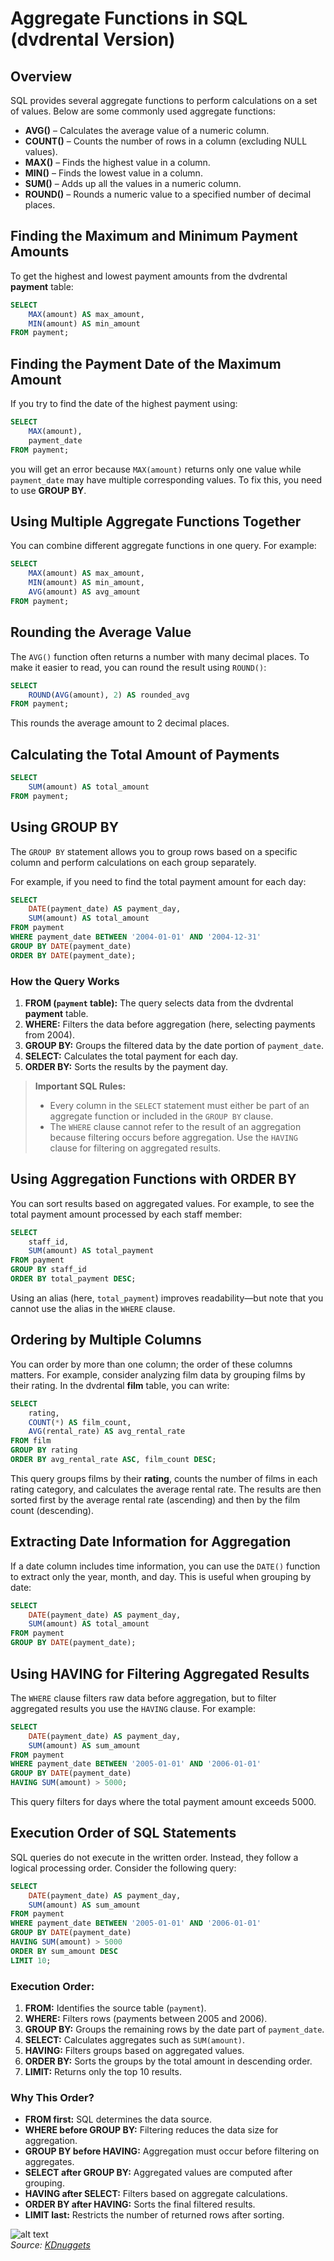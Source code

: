 # Aggregate Functions in SQL (dvdrental Version)

## Overview
SQL provides several aggregate functions to perform calculations on a set of values. Below are some commonly used aggregate functions:

- **AVG()** – Calculates the average value of a numeric column.
- **COUNT()** – Counts the number of rows in a column (excluding NULL values).
- **MAX()** – Finds the highest value in a column.
- **MIN()** – Finds the lowest value in a column.
- **SUM()** – Adds up all the values in a numeric column.
- **ROUND()** – Rounds a numeric value to a specified number of decimal places.

## Finding the Maximum and Minimum Payment Amounts

To get the highest and lowest payment amounts from the dvdrental **payment** table:

```sql
SELECT
    MAX(amount) AS max_amount,
    MIN(amount) AS min_amount
FROM payment;
```

## Finding the Payment Date of the Maximum Amount

If you try to find the date of the highest payment using:

```sql
SELECT
    MAX(amount),
    payment_date
FROM payment;
```

you will get an error because `MAX(amount)` returns only one value while `payment_date` may have multiple corresponding values. To fix this, you need to use **GROUP BY**.

## Using Multiple Aggregate Functions Together

You can combine different aggregate functions in one query. For example:

```sql
SELECT
    MAX(amount) AS max_amount,
    MIN(amount) AS min_amount,
    AVG(amount) AS avg_amount
FROM payment;
```

## Rounding the Average Value

The `AVG()` function often returns a number with many decimal places. To make it easier to read, you can round the result using `ROUND()`:

```sql
SELECT
    ROUND(AVG(amount), 2) AS rounded_avg
FROM payment;
```

This rounds the average amount to 2 decimal places.

## Calculating the Total Amount of Payments

```sql
SELECT
    SUM(amount) AS total_amount
FROM payment;
```

## Using GROUP BY

The `GROUP BY` statement allows you to group rows based on a specific column and perform calculations on each group separately.

For example, if you need to find the total payment amount for each day:

```sql
SELECT
    DATE(payment_date) AS payment_day,
    SUM(amount) AS total_amount
FROM payment
WHERE payment_date BETWEEN '2004-01-01' AND '2004-12-31'
GROUP BY DATE(payment_date)
ORDER BY DATE(payment_date);
```

### How the Query Works

1. **FROM (`payment` table):** The query selects data from the dvdrental **payment** table.
2. **WHERE:** Filters the data before aggregation (here, selecting payments from 2004).
3. **GROUP BY:** Groups the filtered data by the date portion of `payment_date`.
4. **SELECT:** Calculates the total payment for each day.
5. **ORDER BY:** Sorts the results by the payment day.

> **Important SQL Rules:**
> - Every column in the `SELECT` statement must either be part of an aggregate function or included in the `GROUP BY` clause.
> - The `WHERE` clause cannot refer to the result of an aggregation because filtering occurs before aggregation. Use the `HAVING` clause for filtering on aggregated results.

## Using Aggregation Functions with ORDER BY

You can sort results based on aggregated values. For example, to see the total payment amount processed by each staff member:

```sql
SELECT
    staff_id,
    SUM(amount) AS total_payment
FROM payment
GROUP BY staff_id
ORDER BY total_payment DESC;
```

Using an alias (here, `total_payment`) improves readability—but note that you cannot use the alias in the `WHERE` clause.

## Ordering by Multiple Columns

You can order by more than one column; the order of these columns matters. For example, consider analyzing film data by grouping films by their rating. In the dvdrental **film** table, you can write:

```sql
SELECT
    rating,
    COUNT(*) AS film_count,
    AVG(rental_rate) AS avg_rental_rate
FROM film
GROUP BY rating
ORDER BY avg_rental_rate ASC, film_count DESC;
```

This query groups films by their **rating**, counts the number of films in each rating category, and calculates the average rental rate. The results are then sorted first by the average rental rate (ascending) and then by the film count (descending).

## Extracting Date Information for Aggregation

If a date column includes time information, you can use the `DATE()` function to extract only the year, month, and day. This is useful when grouping by date:

```sql
SELECT
    DATE(payment_date) AS payment_day,
    SUM(amount) AS total_amount
FROM payment
GROUP BY DATE(payment_date);
```

## Using HAVING for Filtering Aggregated Results

The `WHERE` clause filters raw data before aggregation, but to filter aggregated results you use the `HAVING` clause. For example:

```sql
SELECT
    DATE(payment_date) AS payment_day,
    SUM(amount) AS sum_amount
FROM payment
WHERE payment_date BETWEEN '2005-01-01' AND '2006-01-01'
GROUP BY DATE(payment_date)
HAVING SUM(amount) > 5000;
```

This query filters for days where the total payment amount exceeds 5000.

## Execution Order of SQL Statements

SQL queries do not execute in the written order. Instead, they follow a logical processing order. Consider the following query:

```sql
SELECT
    DATE(payment_date) AS payment_day,
    SUM(amount) AS sum_amount
FROM payment
WHERE payment_date BETWEEN '2005-01-01' AND '2006-01-01'
GROUP BY DATE(payment_date)
HAVING SUM(amount) > 5000
ORDER BY sum_amount DESC
LIMIT 10;
```

### Execution Order:
1. **FROM:** Identifies the source table (`payment`).
2. **WHERE:** Filters rows (payments between 2005 and 2006).
3. **GROUP BY:** Groups the remaining rows by the date part of `payment_date`.
4. **SELECT:** Calculates aggregates such as `SUM(amount)`.
5. **HAVING:** Filters groups based on aggregated values.
6. **ORDER BY:** Sorts the groups by the total amount in descending order.
7. **LIMIT:** Returns only the top 10 results.

### Why This Order?
- **FROM first:** SQL determines the data source.
- **WHERE before GROUP BY:** Filtering reduces the data size for aggregation.
- **GROUP BY before HAVING:** Aggregation must occur before filtering on aggregates.
- **SELECT after GROUP BY:** Aggregated values are computed after grouping.
- **HAVING after SELECT:** Filters based on aggregate calculations.
- **ORDER BY after HAVING:** Sorts the final filtered results.
- **LIMIT last:** Restricts the number of returned rows after sorting.

![alt text](imagefolder/image.png)  
*Source: [KDnuggets](https://www.kdnuggets.com/)*

